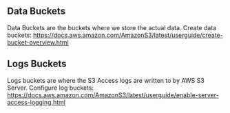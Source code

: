 ## Data Buckets
Data Buckets are the buckets where we store the actual data. 
Create data buckets: https://docs.aws.amazon.com/AmazonS3/latest/userguide/create-bucket-overview.html

## Logs Buckets
Logs buckets are where the S3 Access logs are written to by AWS S3 Server.
Configure log buckets: https://docs.aws.amazon.com/AmazonS3/latest/userguide/enable-server-access-logging.html

